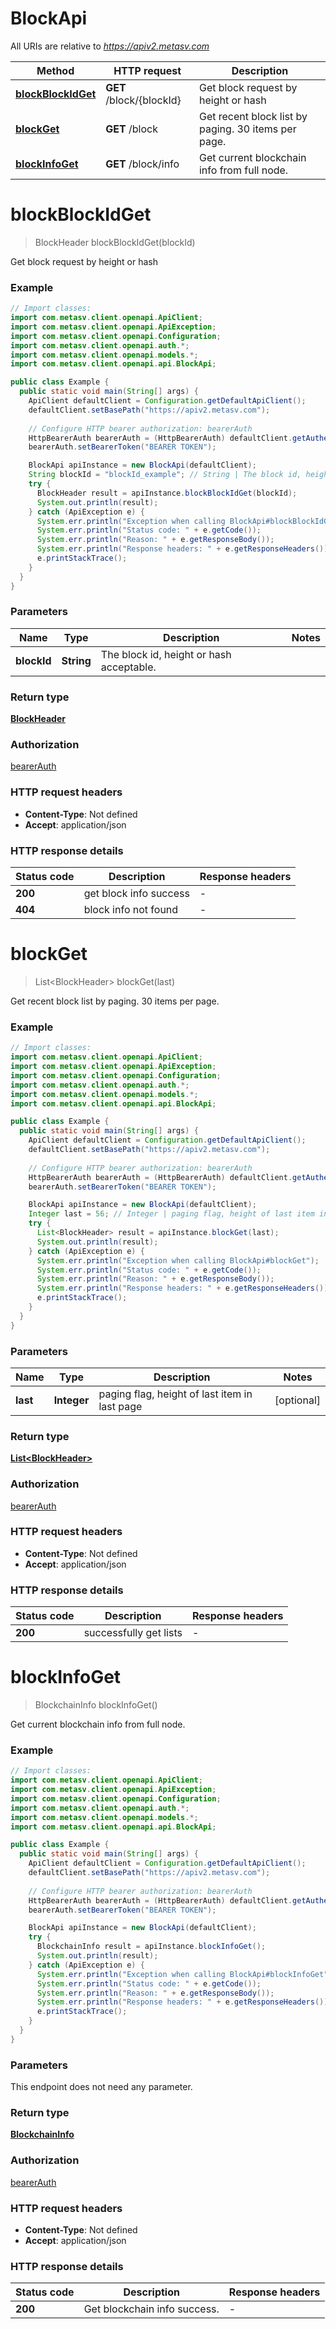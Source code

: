 # BlockApi

All URIs are relative to *https://apiv2.metasv.com*

Method | HTTP request | Description
------------- | ------------- | -------------
[**blockBlockIdGet**](BlockApi.md#blockBlockIdGet) | **GET** /block/{blockId} | Get block request by height or hash
[**blockGet**](BlockApi.md#blockGet) | **GET** /block | Get recent block list by paging. 30 items per page.
[**blockInfoGet**](BlockApi.md#blockInfoGet) | **GET** /block/info | Get current blockchain info from full node.


<a name="blockBlockIdGet"></a>
# **blockBlockIdGet**
> BlockHeader blockBlockIdGet(blockId)

Get block request by height or hash

### Example
```java
// Import classes:
import com.metasv.client.openapi.ApiClient;
import com.metasv.client.openapi.ApiException;
import com.metasv.client.openapi.Configuration;
import com.metasv.client.openapi.auth.*;
import com.metasv.client.openapi.models.*;
import com.metasv.client.openapi.api.BlockApi;

public class Example {
  public static void main(String[] args) {
    ApiClient defaultClient = Configuration.getDefaultApiClient();
    defaultClient.setBasePath("https://apiv2.metasv.com");
    
    // Configure HTTP bearer authorization: bearerAuth
    HttpBearerAuth bearerAuth = (HttpBearerAuth) defaultClient.getAuthentication("bearerAuth");
    bearerAuth.setBearerToken("BEARER TOKEN");

    BlockApi apiInstance = new BlockApi(defaultClient);
    String blockId = "blockId_example"; // String | The block id, height or hash acceptable.
    try {
      BlockHeader result = apiInstance.blockBlockIdGet(blockId);
      System.out.println(result);
    } catch (ApiException e) {
      System.err.println("Exception when calling BlockApi#blockBlockIdGet");
      System.err.println("Status code: " + e.getCode());
      System.err.println("Reason: " + e.getResponseBody());
      System.err.println("Response headers: " + e.getResponseHeaders());
      e.printStackTrace();
    }
  }
}
```

### Parameters

Name | Type | Description  | Notes
------------- | ------------- | ------------- | -------------
 **blockId** | **String**| The block id, height or hash acceptable. |

### Return type

[**BlockHeader**](BlockHeader.md)

### Authorization

[bearerAuth](../README.md#bearerAuth)

### HTTP request headers

 - **Content-Type**: Not defined
 - **Accept**: application/json

### HTTP response details
| Status code | Description | Response headers |
|-------------|-------------|------------------|
**200** | get block info success |  -  |
**404** | block info not found |  -  |

<a name="blockGet"></a>
# **blockGet**
> List&lt;BlockHeader&gt; blockGet(last)

Get recent block list by paging. 30 items per page.

### Example
```java
// Import classes:
import com.metasv.client.openapi.ApiClient;
import com.metasv.client.openapi.ApiException;
import com.metasv.client.openapi.Configuration;
import com.metasv.client.openapi.auth.*;
import com.metasv.client.openapi.models.*;
import com.metasv.client.openapi.api.BlockApi;

public class Example {
  public static void main(String[] args) {
    ApiClient defaultClient = Configuration.getDefaultApiClient();
    defaultClient.setBasePath("https://apiv2.metasv.com");
    
    // Configure HTTP bearer authorization: bearerAuth
    HttpBearerAuth bearerAuth = (HttpBearerAuth) defaultClient.getAuthentication("bearerAuth");
    bearerAuth.setBearerToken("BEARER TOKEN");

    BlockApi apiInstance = new BlockApi(defaultClient);
    Integer last = 56; // Integer | paging flag, height of last item in last page
    try {
      List<BlockHeader> result = apiInstance.blockGet(last);
      System.out.println(result);
    } catch (ApiException e) {
      System.err.println("Exception when calling BlockApi#blockGet");
      System.err.println("Status code: " + e.getCode());
      System.err.println("Reason: " + e.getResponseBody());
      System.err.println("Response headers: " + e.getResponseHeaders());
      e.printStackTrace();
    }
  }
}
```

### Parameters

Name | Type | Description  | Notes
------------- | ------------- | ------------- | -------------
 **last** | **Integer**| paging flag, height of last item in last page | [optional]

### Return type

[**List&lt;BlockHeader&gt;**](BlockHeader.md)

### Authorization

[bearerAuth](../README.md#bearerAuth)

### HTTP request headers

 - **Content-Type**: Not defined
 - **Accept**: application/json

### HTTP response details
| Status code | Description | Response headers |
|-------------|-------------|------------------|
**200** | successfully get lists |  -  |

<a name="blockInfoGet"></a>
# **blockInfoGet**
> BlockchainInfo blockInfoGet()

Get current blockchain info from full node.

### Example
```java
// Import classes:
import com.metasv.client.openapi.ApiClient;
import com.metasv.client.openapi.ApiException;
import com.metasv.client.openapi.Configuration;
import com.metasv.client.openapi.auth.*;
import com.metasv.client.openapi.models.*;
import com.metasv.client.openapi.api.BlockApi;

public class Example {
  public static void main(String[] args) {
    ApiClient defaultClient = Configuration.getDefaultApiClient();
    defaultClient.setBasePath("https://apiv2.metasv.com");
    
    // Configure HTTP bearer authorization: bearerAuth
    HttpBearerAuth bearerAuth = (HttpBearerAuth) defaultClient.getAuthentication("bearerAuth");
    bearerAuth.setBearerToken("BEARER TOKEN");

    BlockApi apiInstance = new BlockApi(defaultClient);
    try {
      BlockchainInfo result = apiInstance.blockInfoGet();
      System.out.println(result);
    } catch (ApiException e) {
      System.err.println("Exception when calling BlockApi#blockInfoGet");
      System.err.println("Status code: " + e.getCode());
      System.err.println("Reason: " + e.getResponseBody());
      System.err.println("Response headers: " + e.getResponseHeaders());
      e.printStackTrace();
    }
  }
}
```

### Parameters
This endpoint does not need any parameter.

### Return type

[**BlockchainInfo**](BlockchainInfo.md)

### Authorization

[bearerAuth](../README.md#bearerAuth)

### HTTP request headers

 - **Content-Type**: Not defined
 - **Accept**: application/json

### HTTP response details
| Status code | Description | Response headers |
|-------------|-------------|------------------|
**200** | Get blockchain info success. |  -  |

